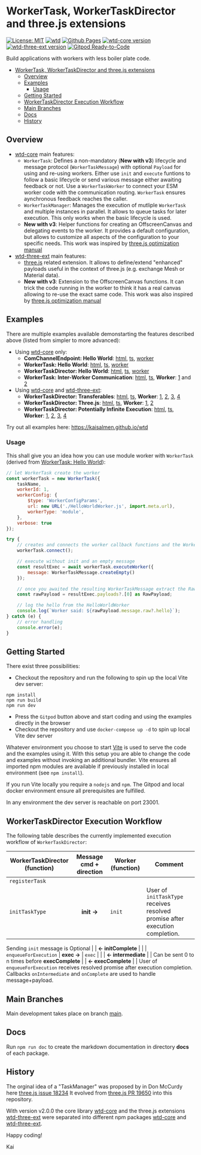 # WorkerTask, WorkerTaskDirector and three.js extensions

[![License: MIT](https://img.shields.io/badge/License-MIT-yellow.svg)](https://github.com/kaisalmen/wtd/blob/main/LICENSE)
[![wtd](https://github.com/kaisalmen/wtd/actions/workflows/actions.yml/badge.svg)](https://github.com/kaisalmen/wtd/actions/workflows/actions.yml)
[![Github Pages](https://img.shields.io/badge/GitHub-Pages-blue?logo=github)](https://kaisalmen.github.io/wtd)
[![wtd-core version](https://img.shields.io/npm/v/wtd-core?logo=npm&label=wtd-core)](https://www.npmjs.com/package/wtd-core)
[![wtd-three-ext version](https://img.shields.io/npm/v/wtd-three-ext?logo=npm&label=wtd-three-ext)](https://www.npmjs.com/package/wtd-three-ext)
[![Gitpod Ready-to-Code](https://img.shields.io/badge/Gitpod-ready--to--code-blue?logo=gitpod)](https://gitpod.io/#https://github.com/kaisalmen/wtd)

Build applications with workers with less boiler plate code.

- [WorkerTask, WorkerTaskDirector and three.js extensions](#workertask-workertaskdirector-and-threejs-extensions)
  - [Overview](#overview)
  - [Examples](#examples)
    - [Usage](#usage)
  - [Getting Started](#getting-started)
  - [WorkerTaskDirector Execution Workflow](#workertaskdirector-execution-workflow)
  - [Main Branches](#main-branches)
  - [Docs](#docs)
  - [History](#history)

## Overview

- [wtd-core](https://www.npmjs.com/package/wtd-core) main features:
  - `WorkerTask`: Defines a non-mandatory (**New with v3**) lifecycle and message protocol (`WorkerTaskMessage`) with optional `Payload` for using and re-using workers. Either use `init` and `execute` funtions to follow a basic lifecycle or send various message either awaiting feedback or not. Use a `WorkerTaskWorker` to connect your ESM worker code with the communication routing. `WorkerTask` ensures aynchronous feedback reaches the caller.
  - `WorkerTaskManager`: Manages the execution of mutliple `WorkerTask` and multiple instances in parallel. It allows to queue tasks for later execution. This only works when the basic lifecycle is used.
  - **New with v3**: Helper functions for creating an OffscreenCanvas and delegating events to the worker. It provides a default configuration, but allows to customize all aspects of the configuration to your specific needs. This work was inspired by [three.js optimization manual](https://threejs.org/manual/#en/offscreencanvas)
- [wtd-three-ext](https://www.npmjs.com/package/wtd-three-ext) main features:
  - [three.js](https://github.com/mrdoob/three.js) related extension. It allows to define/extend "enhanced" payloads useful in the context of three.js (e.g. exchange Mesh or Material data).
  - **New with v3**: Extension to the OffscreenCanvas functions. It can trick the code running in the worker to think it has a real canvas allowing to re-use the exact same code. This work was also inspired by [three.js optimization manual](https://threejs.org/manual/#en/offscreencanvas)

## Examples

There are multiple examples available demonstarting the features described above (listed from simpler to more advanced):

- Using [wtd-core](https://www.npmjs.com/package/wtd-core) only:
  - **ComChannelEndpoint: Hello World**: [html](https://github.com/kaisalmen/wtd/blob/main/packages/examples/helloWorldComChannelEndpoint.html), [ts](https://github.com/kaisalmen/wtd/blob/main/packages/examples/src/helloWorld/HelloWorldComChannelEndpoint.ts), [worker](https://github.com/kaisalmen/wtd/blob/main/packages/examples/src/worker/HelloWorldComChannelEndpointWorker.ts)
  - **WorkerTask: Hello World**: [html](https://github.com/kaisalmen/wtd/blob/main/packages/examples/helloWorldWorkerTask.html), [ts](https://github.com/kaisalmen/wtd/blob/main/packages/examples/src/helloWorld/HelloWorldWorkerTask.ts), [worker](https://github.com/kaisalmen/wtd/blob/main/packages/examples/src/worker/HelloWorldWorker.ts)
  - **WorkerTaskDirector: Hello World**: [html](https://github.com/kaisalmen/wtd/blob/main/packages/examples/helloWorldWorkerTaskDirector.html), [ts](https://github.com/kaisalmen/wtd/blob/main/packages/examples/src/helloWorld/helloWorldWorkerTaskDirector.ts), [worker](https://github.com/kaisalmen/wtd/blob/main/packages/examples/src/worker/HelloWorldWorker.ts)
  - **WorkerTask: Inter-Worker Communication**: [html](https://github.com/kaisalmen/wtd/blob/main/packages/examples/workerCom.html), [ts](https://github.com/kaisalmen/wtd/blob/main/packages/examples/src/com/WorkerCom.ts), **Worker**: [1](https://github.com/kaisalmen/wtd/blob/main/packages/examples/src/worker/Com1Worker.ts) and [2](https://github.com/kaisalmen/wtd/blob/main/packages/examples/src/worker/Com2Worker.ts)
- Using [wtd-core](https://www.npmjs.com/package/wtd-core) and [wtd-three-ext](https://www.npmjs.com/package/wtd-three-ext):
  - **WorkerTaskDirector: Transferables**: [html](https://github.com/kaisalmen/wtd/blob/main/packages/examples/transferables.html), [ts](https://github.com/kaisalmen/wtd/blob/main/packages/examples/src/transferables/TransferablesTestbed.ts), **Worker**: [1](https://github.com/kaisalmen/wtd/blob/main/packages/examples/src/worker/TransferableWorkerTest1.ts), [2](https://github.com/kaisalmen/wtd/blob/main/packages/examples/src/worker/TransferableWorkerTest2.ts), [3](https://github.com/kaisalmen/wtd/blob/main/packages/examples/src/worker/TransferableWorkerTest3.ts), [4](https://github.com/kaisalmen/wtd/blob/main/packages/examples/src/worker/TransferableWorkerTest4.ts)
  - **WorkerTaskDirector: Three.js**: [html](https://github.com/kaisalmen/wtd/blob/main/packages/examples/threejs.html), [ts](https://github.com/kaisalmen/wtd/blob/main/packages/examples/src/threejs/Threejs.ts), **Worker**: [1](https://github.com/kaisalmen/wtd/blob/main/packages/examples/src/worker/HelloWorldThreeWorker.ts), [2](https://github.com/kaisalmen/wtd/blob/main/packages/examples/src/worker/OBJLoaderWorker.ts)
  - **WorkerTaskDirector: Potentially Infinite Execution**: [html](https://github.com/kaisalmen/wtd/blob/main/packages/examples/potentially_infinite.html), [ts](https://github.com/kaisalmen/wtd/blob/main/packages/examples/src/infinite/PotentiallyInfiniteExample.ts), **Worker**: [1](https://github.com/kaisalmen/wtd/blob/main/packages/examples/src/worker/InfiniteWorkerExternalGeometry.ts), [2](https://github.com/kaisalmen/wtd/blob/main/packages/examples/src/worker/InfiniteWorkerInternalGeometry.ts), [3](https://github.com/kaisalmen/WWOBJLoader/blob/main/packages/objloader2/src/worker/OBJLoader2Worker.ts), [4](https://github.com/kaisalmen/wtd/blob/main/packages/examples/src/infinite/PotentiallyInfiniteExample.ts#L627-L668)

Try out all examples here: <https://kaisalmen.github.io/wtd>

### Usage

This shall give you an idea how you can use module worker with `WorkerTask` (derived from [WorkerTask: Hello World](https://github.com/kaisalmen/wtd/blob/main/packages/examples/src/helloWorld/HelloWorldWorkerTask.ts)):

```js
// let WorkerTask create the worker
const workerTask = new WorkerTask({
    taskName,
    workerId: 1,
    workerConfig: {
        $type: 'WorkerConfigParams',
        url: new URL('./HelloWorldWorker.js', import.meta.url),
        workerType: 'module',
    },
    verbose: true
});

try {
    // creates and connects the worker callback functions and the WorkerTask
    workerTask.connect();

    // execute without init and an empty message
    const resultExec = await workerTask.executeWorker({
        message: WorkerTaskMessage.createEmpty()
    });

    // once you awaited the resulting WorkerTaskMessage extract the RawPayload
    const rawPayload = resultExec.payloads?.[0] as RawPayload;

    // log the hello from the HelloWorldWorker
    console.log(`Worker said: ${rawPayload.message.raw?.hello}`);
} catch (e) {
    // error handling
    console.error(e);
}
```

## Getting Started

There exist three possibilities:

- Checkout the repository and run the following to spin up the local Vite dev server:

```shell
npm install
npm run build
npm run dev
```

- Press the `Gitpod` button above and start coding and using the examples directly in the browser
- Checkout the repository and use `docker-compose up -d` to spin up local Vite dev server

Whatever environment you choose to start [Vite](https://vitejs.dev/) is used to serve the code and the examples using it. With this setup you are able to change the code and examples without invoking an additional bundler. Vite ensures all imported npm modules are available if previously installed in local environment (see `npm install`).

If you run Vite locally you require a `nodejs` and `npm`. The Gitpod and local docker environment ensure all prerequisites are fulfilled.

In any environment the dev server is reachable on port 23001.

## WorkerTaskDirector Execution Workflow

The following table describes the currently implemented execution workflow of `WorkerTaskDirector`:

| WorkerTaskDirector (function)  | Message cmd + direction   | Worker (function) | Comment
| ---                           | :---:                     | ---               | ---
| `registerTask`                |                           |                   |
| `initTaskType`                | **init ->**               | `init`            | User of `initTaskType` receives resolved promise after execution completion.<br>
Sending `init` message is Optional
|                               | **<- initComplete**       |                   |
| `enqueueForExecution`         | **exec ->**               | `exec`            |
|                               | **<- intermediate**       |                   | Can be sent 0 to n times before **execComplete**
|                               | **<- execComplete**       |                   | User of `enqueueForExecution` receives resolved promise after execution completion.<br>
Callbacks `onIntermediate` and `onComplete` are used to handle message+payload.

## Main Branches

Main development takes place on branch [main](https://github.com/kaisalmen/wtd/tree/main).

## Docs

Run `npm run doc` to create the markdown documentation in directory **docs** of each package.

## History

The orginal idea of a "TaskManager" was proposed by in Don McCurdy here [three.js issue 18234](https://github.com/mrdoob/three.js/issues/18234) It evolved from [three.js PR 19650](https://github.com/mrdoob/three.js/pull/19650) into this repository.

With version v2.0.0 the core library [wtd-core](https://github.com/kaisalmen/wtd/blob/main/packages/wtd-core) and the three.js extensions [wtd-three-ext](https://github.com/kaisalmen/wtd/blob/main/packages/wtd-three-ext) were separated into different npm packages [wtd-core](https://www.npmjs.com/package/wtd-core) and [wtd-three-ext](https://www.npmjs.com/package/wtd-three-ext).

Happy coding!

Kai
